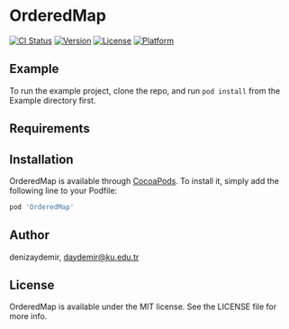 # OrderedMap

[![CI Status](https://img.shields.io/travis/denizaydemir/OrderedMap.svg?style=flat)](https://travis-ci.org/denizaydemir/OrderedMap)
[![Version](https://img.shields.io/cocoapods/v/OrderedMap.svg?style=flat)](https://cocoapods.org/pods/OrderedMap)
[![License](https://img.shields.io/cocoapods/l/OrderedMap.svg?style=flat)](https://cocoapods.org/pods/OrderedMap)
[![Platform](https://img.shields.io/cocoapods/p/OrderedMap.svg?style=flat)](https://cocoapods.org/pods/OrderedMap)

## Example

To run the example project, clone the repo, and run `pod install` from the Example directory first.

## Requirements

## Installation

OrderedMap is available through [CocoaPods](https://cocoapods.org). To install
it, simply add the following line to your Podfile:

```ruby
pod 'OrderedMap'
```

## Author

denizaydemir, daydemir@ku.edu.tr

## License

OrderedMap is available under the MIT license. See the LICENSE file for more info.
